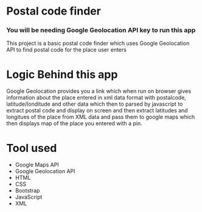 # Postal code finder

### You will be needing Google Geolocation API key to run this app

This project is a basic postal code finder which uses Google Geolocation API to find postal code for the place user enters

# Logic Behind this app

Google Geolocation provides you a link which when run on browser gives information about the place entered in xml data format with postalcode, latitude/londitude and other data which then to parsed by javascript to extract postal code and display on screen and then extract latitudes and longitues of the place from XML data and pass them to google maps which then displays map of the place you entered with a pin.
 
# Tool used

* Google Maps API
* Google Geolocation API
* HTML
* CSS
* Bootstrap
* JavaScript
* XML
